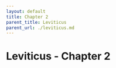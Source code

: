 ```yaml
---
layout: default
title: Chapter 2
parent_title: Leviticus
parent_url: ./leviticus.md
---
```


# Leviticus - Chapter 2
